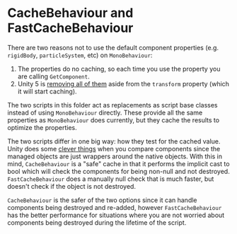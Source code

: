 CacheBehaviour and FastCacheBehaviour
===

There are two reasons not to use the default component properties (e.g. `rigidBody`, `particleSystem`, etc) on `MonoBehaviour`:

1. The properties do no caching, so each time you use the property you are calling `GetComponent`.
2. Unity 5 is [removing all of them](http://blogs.unity3d.com/2014/06/23/unity5-api-changes-automatic-script-updating/) aside from the `transform` property (which it will start caching).

The two scripts in this folder act as replacements as script base classes instead of using `MonoBehaviour` directly. These provide all the same properties as `MonoBehaviour` does currently, but they cache the results to optimize the properties.

The two scripts differ in one big way: how they test for the cached value. Unity does some [clever things](http://blogs.unity3d.com/2014/05/16/custom-operator-should-we-keep-it/) when you compare components since the managed objects are just wrappers around the native objects. With this in mind, `CacheBehaviour` is a "safe" cache in that it performs the implicit cast to bool which will check the components for being non-null and not destroyed. `FastCacheBehaviour` does a manually null check that is much faster, but doesn't check if the object is not destroyed.

`CacheBehaviour` is the safer of the two options since it can handle components being destroyed and re-added, however `FastCacheBehaviour` has the better performance for situations where you are not worried about components being destroyed during the lifetime of the script.
